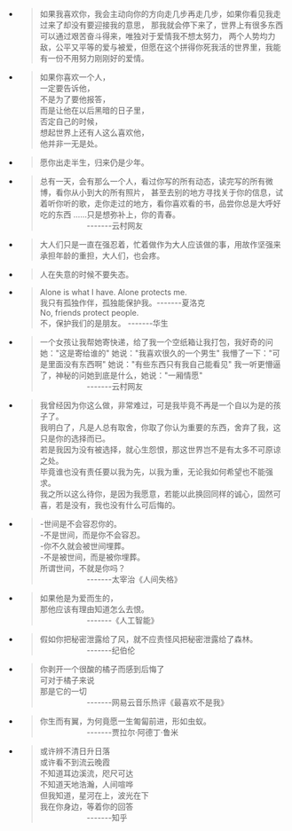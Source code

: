 * > 如果我喜欢你，我会主动向你的方向走几步再走几步，如果你看见我走过来了却没有要迎接我的意思，
    那我就会停下来了，世界上有很多东西可以通过艰苦奋斗得来，唯独对于爱情我不想太努力，
    两个人势均力敌，公平又平等的爱与被爱，但愿在这个拼得你死我活的世界里，我能有一份不用努力刚刚好的爱情。
    
* > 如果你喜欢一个人，  
    一定要告诉他，  
    不是为了要他报答，  
    而是让他在以后黑暗的日子里，  
    否定自己的时候，  
    想起世界上还有人这么喜欢他，  
    他并非一无是处。
    
* > 愿你出走半生，归来仍是少年。  

* > 总有一天，会有那么一个人，看过你写的所有动态，读完写的所有微博，看你从小到大的所有照片，
    甚至去别的地方寻找关于你的信息，试着听你听的歌，走你走过的地方，看你喜欢看的书，品尝你总是大呼好吃的东西
    ......只是想弥补上，你的青春。  
    &emsp;&emsp;&emsp;&emsp;&emsp;&emsp;-------云村网友
    
* > 大人们只是一直在强忍着，忙着做作为大人应该做的事，用故作坚强来承担年龄的重担，大人们，也会疼。

* > 人在失意的时候不要失态。

* > Alone is what I have. Alone protects me.  
    我只有孤独作伴，孤独能保护我。-------夏洛克  
    No, friends protect people.  
    不，保护我们的是朋友。       -------华生 
   
* > 一个女孩让我帮她寄快递，给了我一个空纸箱让我打包，我好奇的问她："这是寄给谁的"
    她说："我喜欢很久的一个男生" 我懵了一下："可是里面没有东西啊" 她说："有些东西只有我自己能看见"
    我一听更懵逼了，神秘的问她到底是什么，她说："一厢情愿"  
    &emsp;&emsp;&emsp;&emsp;&emsp;&emsp;-------云村网友
    
* > 我曾经因为你这么做，非常难过，可是我毕竟不再是一个自以为是的孩子了。  
    我明白了，凡是人总有取舍，你取了你认为重要的东西，舍弃了我，这只是你的选择而已。  
    若是我因为没有被选择，就心生怨恨，那这世界岂不是有太多不可原谅之处。  
    毕竟谁也没有责任要以我为先，以我为重，无论我如何希望也不能强求。  
    我之所以这么待你，是因为我愿意，若能以此换回同样的诚心，固然可喜，若是没有，我也没有什么可后悔的。
    
* > -世间是不会容忍你的。  
    -不是世间，而是你不会容忍。  
    -你不久就会被世间埋葬。  
    -不是被世间，而是被你埋葬。  
    所谓世间，不就是你吗？  
    &emsp;&emsp;&emsp;&emsp;&emsp;&emsp;-------太宰治《人间失格》
    
* > 如果他是为爱而生的，  
    那他应该有理由知道怎么去恨。  
    &emsp;&emsp;&emsp;&emsp;&emsp;&emsp;-------《人工智能》
    
* > 假如你把秘密泄露给了风，就不应责怪风把秘密泄露给了森林。  
    &emsp;&emsp;&emsp;&emsp;&emsp;&emsp;-------纪伯伦
    
* > 你剥开一个很酸的橘子而感到后悔了  
    可对于橘子来说  
    那是它的一切  
    &emsp;&emsp;&emsp;&emsp;&emsp;&emsp;-------网易云音乐热评《最喜欢不是我》
    
* > 你生而有翼，为何竟愿一生匍匐前进，形如虫蚁。  
    &emsp;&emsp;&emsp;&emsp;&emsp;&emsp;-------贾拉尔·阿德丁·鲁米
    
* > 或许辨不清日升日落  
    或许看不到流云晚霞  
    不知道耳边溪流，咫尺可达  
    不知道天地浩瀚，人间喧哗  
    但我知道，星河在上，波光在下  
    我在你身边，等着你的回答   
    &emsp;&emsp;&emsp;&emsp;&emsp;&emsp;-------知乎                                         